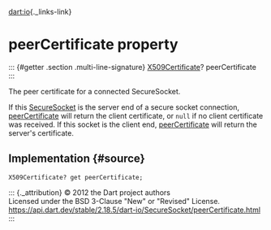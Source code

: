 [dart:io](../../dart-io/dart-io-library){._links-link}

peerCertificate property
========================

::: {#getter .section .multi-line-signature}
[X509Certificate](../x509certificate-class)? peerCertificate
:::

The peer certificate for a connected SecureSocket.

If this [SecureSocket](../securesocket-class) is the server end of a
secure socket connection, [peerCertificate](peercertificate) will return
the client certificate, or `null` if no client certificate was received.
If this socket is the client end, [peerCertificate](peercertificate)
will return the server\'s certificate.

Implementation {#source}
--------------

``` {.language-dart data-language="dart"}
X509Certificate? get peerCertificate;
```

::: {._attribution}
© 2012 the Dart project authors\
Licensed under the BSD 3-Clause \"New\" or \"Revised\" License.\
<https://api.dart.dev/stable/2.18.5/dart-io/SecureSocket/peerCertificate.html>
:::
